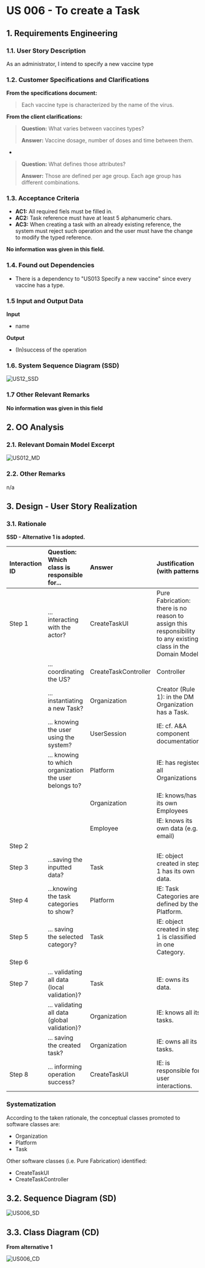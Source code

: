 # US 006 - To create a Task 

## 1. Requirements Engineering


### 1.1. User Story Description


As an administrator, I intend to specify a new vaccine type 


### 1.2. Customer Specifications and Clarifications 


**From the specifications document:**

> Each vaccine type is characterized by the name of the virus.


**From the client clarifications:**

> **Question:** What varies between vaccines types? 
>  
> **Answer:** Vaccine dosage, number of doses and time between them.

-

> **Question:** What defines those attributes?
>  
> **Answer:** Those are defined per age group. Each age group has different combinations.


### 1.3. Acceptance Criteria


* **AC1:** All required fiels must be filled in.
* **AC2:** Task reference must have at least 5 alphanumeric chars.
* **AC3:** When creating a task with an already existing reference, the system must reject such operation and the user must have the change to modify the typed reference.


**No information was given in this field.**

### 1.4. Found out Dependencies

* There is a dependency to "US013 Specify a new vaccine" since every vaccine has a type.

### 1.5 Input and Output Data
 
**Input**
+ name


**Output**
+ (In)success of the operation


### 1.6. System Sequence Diagram (SSD)

![US12_SSD](US012_SSD.svg)


### 1.7 Other Relevant Remarks

**No information was given in this field**

## 2. OO Analysis

### 2.1. Relevant Domain Model Excerpt 

![US012_MD](US012_MD.svg)

### 2.2. Other Remarks

n/a


## 3. Design - User Story Realization 

### 3.1. Rationale

**SSD - Alternative 1 is adopted.**

| Interaction ID | Question: Which class is responsible for...             | Answer                | Justification (with patterns)  |
|:-------------  |:--------------------------------------------------------|:----------------------|:---------------------------- |
| Step 1  		 |	... interacting with the actor?                        | CreateTaskUI          |  Pure Fabrication: there is no reason to assign this responsibility to any existing class in the Domain Model.           |
| 				 |	... coordinating the US?                               | CreateTaskController  | Controller                             |
| 				 |	... instantiating a new Task?                          | Organization          | Creator (Rule 1): in the DM Organization has a Task.   |
| 				 |  ... knowing the user using the system?                 | UserSession           | IE: cf. A&A component documentation.  |
| 				 |	... knowing to which organization the user belongs to? | Platform              | IE: has registed all Organizations |
| 				 |							                               | Organization          | IE: knows/has its own Employees|
| 			  	 |							                               | Employee              | IE: knows its own data (e.g. email) |
| Step 2  		 |							                               |                       |                              |
| Step 3  		 |	...saving the inputted data?                           | Task                  | IE: object created in step 1 has its own data.  |
| Step 4  		 |	...knowing the task categories to show?                | Platform              | IE: Task Categories are defined by the Platform. |
| Step 5  		 |	... saving the selected category?                      | Task                  | IE: object created in step 1 is classified in one Category.  |
| Step 6  		 |							                               |                       |                              |              
| Step 7  		 |	... validating all data (local validation)?            | Task                  | IE: owns its data.| 
| 			  	 |	... validating all data (global validation)?           | Organization          | IE: knows all its tasks.| 
| 			  	 |	... saving the created task?                           | Organization          | IE: owns all its tasks.| 
| Step 8  		 |	... informing operation success?                       | CreateTaskUI          | IE: is responsible for user interactions.  | 

### Systematization ##

According to the taken rationale, the conceptual classes promoted to software classes are: 

 * Organization
 * Platform
 * Task

Other software classes (i.e. Pure Fabrication) identified: 

 * CreateTaskUI  
 * CreateTaskController


## 3.2. Sequence Diagram (SD)

![US006_SD](US012_SD.svg)


## 3.3. Class Diagram (CD)

**From alternative 1**

![US006_CD](US012_CD.svg)

